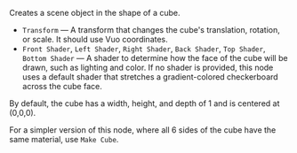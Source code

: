 Creates a scene object in the shape of a cube.

   - `Transform` — A transform that changes the cube's translation, rotation, or scale. It should use Vuo coordinates.
   - `Front Shader`, `Left Shader`, `Right Shader`, `Back Shader`, `Top Shader`, `Bottom Shader` — A shader to determine how the face of the cube will be drawn, such as lighting and color. If no shader is provided, this node uses a default shader that stretches a gradient-colored checkerboard across the cube face.

By default, the cube has a width, height, and depth of 1 and is centered at (0,0,0).

For a simpler version of this node, where all 6 sides of the cube have the same material, use `Make Cube`.
